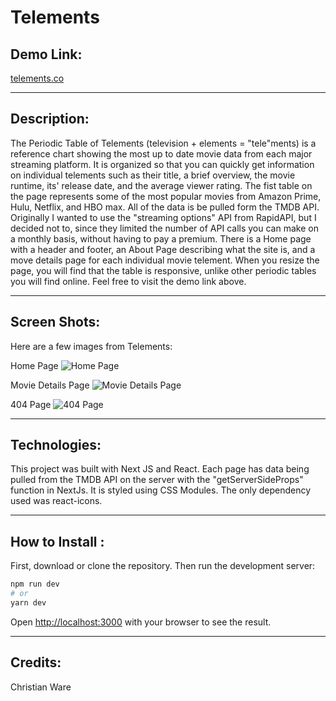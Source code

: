 # Telements

## Demo Link:

[telements.co](https://telements.co/)

---

## Description:

The Periodic Table of Telements (television + elements = "tele"ments) is a reference chart showing the most up to date movie data from each major streaming platform. It is organized so that you can quickly get information on individual telements such as their title, a brief overview, the movie runtime, its' release date, and the average viewer rating. The fist table on the page represents some of the most popular movies from Amazon Prime, Hulu, Netflix, and HBO max. All of the data is be pulled form the TMDB API. Originally I wanted to use the "streaming options" API from RapidAPI, but I decided not to, since they limited the number of API calls you can make on a monthly basis, without having to pay a premium. There is a Home page with a header and footer, an About Page describing what the site is, and a move details page for each individual movie telement. When you resize the page, you will find that the table is responsive, unlike other periodic tables you will find online. Feel free to visit the demo link above. 

---

## Screen Shots:

Here are a few images from Telements:

Home Page
![Home Page](https://telements.co/images/img1.png)

Movie Details Page
![Movie Details Page](https://telements.co/images/img4.png)

404 Page
![404 Page](https://telements.co/images/404.png)

---

## Technologies:

This project was built with Next JS and React. Each page has data being pulled from the TMDB API on the server with the "getServerSideProps" function in NextJs. It is styled using CSS Modules. The only dependency used was react-icons.

---

## How to Install :

First, download or clone the repository. Then run the development server:

```bash
npm run dev
# or
yarn dev
```

Open [http://localhost:3000](http://localhost:3000) with your browser to see the result.

---

## Credits:

Christian Ware
